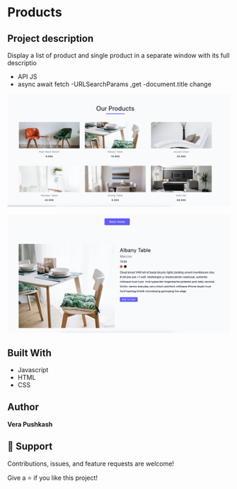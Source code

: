# Products


## Project description
Display a list of product and single product in a separate window with its full descriptio
- API JS
- async await fetch
-URLSearchParams ,get
-document.title change




![Products](https://github.com/barcelo2/Products/blob/main/Products/Screenshot%202022-07-25%20at%2015.18.07.png)

![Products](https://github.com/barcelo2/Products/blob/main/Products/Screenshot%202022-07-25%20at%2015.18.18.png)


## Built With

- Javascript
- HTML 
- CSS

## Author

**Vera Pushkash**

## 🤝 Support

Contributions, issues, and feature requests are welcome!

Give a ⭐️ if you like this project!

